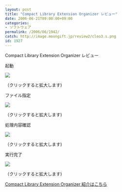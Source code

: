 ```yaml
---
layout: post
title: "Compact Library Extension Organizer レビュー"
date: 2006-06-21T09:00:00+09:00
categories:
- ソフトウェア
permalink: /2006/06/1942/
catch: http://image.moongift.jp/review2/cleo3.s.png
id: 1927
---
```

Compact Library Extension Organizer レビュー  
<!--more-->

起動

  

[![](http://image.moongift.jp/review2/cleo1.s.png)](http://image.moongift.jp/review2/cleo1.png)  
  
（クリックすると拡大します)

  

ファイル指定

  

[![](http://image.moongift.jp/review2/cleo2.s.png)](http://image.moongift.jp/review2/cleo2.png)  
  
（クリックすると拡大します)

  

処理内容確認

  

[![](http://image.moongift.jp/review2/cleo3.s.png)](http://image.moongift.jp/review2/cleo3.png)  
  
（クリックすると拡大します)

  

実行完了

  

[![](http://image.moongift.jp/review2/cleo4.s.png)](http://image.moongift.jp/review2/cleo4.png)  
  
（クリックすると拡大します)

  

[Compact Library Extension Organizer 紹介はこちら](http://fw.moongift.jp/intro/i-1934.html)

